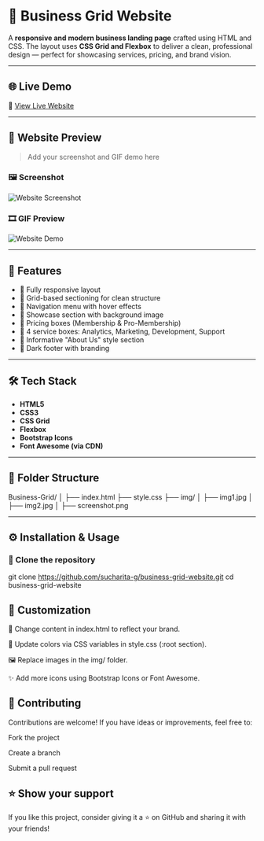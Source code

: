 # 💼 Business Grid Website

A **responsive and modern business landing page** crafted using HTML and CSS. The layout uses **CSS Grid and Flexbox** to deliver a clean, professional design — perfect for showcasing services, pricing, and brand vision.

---

## 🌐 Live Demo

🚀 [View Live Website](https://your-live-link-here.com) <!-- Replace with your actual deployed URL -->

---

## 📸 Website Preview

> Add your screenshot and GIF demo here

### 🖼️ Screenshot

![Website Screenshot](img/screenshot.png) <!-- Add actual screenshot -->

### 🎞️ GIF Preview

![Website Demo](img/demo.gif) <!-- Optional: Use screen recording -->

---

## 🚀 Features

- 🔹 Fully responsive layout
- 🔹 Grid-based sectioning for clean structure
- 🔹 Navigation menu with hover effects
- 🔹 Showcase section with background image
- 🔹 Pricing boxes (Membership & Pro-Membership)
- 🔹 4 service boxes: Analytics, Marketing, Development, Support
- 🔹 Informative "About Us" style section
- 🔹 Dark footer with branding

---

## 🛠️ Tech Stack

- **HTML5**
- **CSS3**
- **CSS Grid**
- **Flexbox**
- **Bootstrap Icons**
- **Font Awesome (via CDN)**

---

## 📁 Folder Structure

Business-Grid/
│
├── index.html
├── style.css
├── img/
│ ├── img1.jpg
│ ├── img2.jpg
│ ├── screenshot.png


---

## ⚙️ Installation & Usage

### 🔄 Clone the repository

git clone https://github.com/sucharita-g/business-grid-website.git
cd business-grid-website

## 🎨 Customization

💬 Change content in index.html to reflect your brand.

🎨 Update colors via CSS variables in style.css (:root section).

🖼️ Replace images in the img/ folder.

✨ Add more icons using Bootstrap Icons or Font Awesome.

## 🤝 Contributing

Contributions are welcome!
If you have ideas or improvements, feel free to:

Fork the project

Create a branch

Submit a pull request

## ⭐ Show your support
If you like this project, consider giving it a ⭐ on GitHub and sharing it with your friends!
